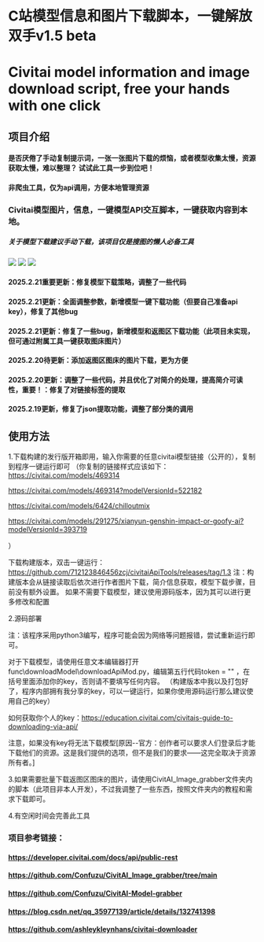 # C站模型信息和图片下载脚本，一键解放双手v1.5 beta
# Civitai model information and image download script, free your hands with one click


## 项目介绍

#### 是否厌倦了手动复制提示词，一张一张图片下载的烦恼，或者模型收集太慢，资源获取太慢，难以整理？ 试试此工具一步到位吧！
#### 非爬虫工具，仅为api调用，方便本地管理资源

### Civitai模型图片，信息，一键模型API交互脚本，一键获取内容到本地。

##### 关于模型下载建议手动下载，该项目仅是搜图的懒人必备工具
![](https://i.postimg.cc/mr3z9p9Z/62c6542b6f3dbeb00589fd53344ad95b.png)
![](https://i.postimg.cc/pTy0R3vk/20250221-093559.png)
![](https://i.postimg.cc/7hJq3bR1/20250219-201759.png)

#### 2025.2.21重要更新：修复模型下载策略，调整了一些代码
#### 2025.2.21更新：全面调整参数，新增模型一键下载功能（但要自己准备api key），修复了其他bug
#### 2025.2.21更新：修复了一些bug，新增模型和返图区下载功能（此项目未实现，但可通过附属工具一键获取图床图片）
#### 2025.2.20待更新：添加返图区图床的图片下载，更为方便
#### 2025.2.20更新：调整了一些代码，并且优化了对简介的处理，提高简介可读性，重要！：修复了对链接标签的提取
#### 2025.2.19更新，修复了json提取功能，调整了部分类的调用

## 使用方法
1.下载构建的发行版开箱即用，输入你需要的任意civitai模型链接（公开的），复制到程序一键运行即可
（你复制的链接样式应该如下：
https://civitai.com/models/469314

https://civitai.com/models/469314?modelVersionId=522182

https://civitai.com/models/6424/chilloutmix

https://civitai.com/models/291275/xianyun-genshin-impact-or-goofy-ai?modelVersionId=393719


）

下载构建版本，双击一键运行：https://github.com/712123846456zcj/civitaiApiTools/releases/tag/1.3
注：构建版本会从链接读取后依次进行作者图片下载，简介信息获取，模型下载步骤，目前没有额外设置。
如果不需要下载模型，建议使用源码版本，因为其可以进行更多修改和配置

2.源码部署

注：该程序采用python3编写，程序可能会因为网络等问题报错，尝试重新运行即可。


对于下载模型，请使用任意文本编辑器打开func\downloadModel\downloadApiMod.py，编辑第五行代码token = "" ，在括号里面添加你的key，否则请不要填写任何内容。
（构建版本中我以及打包好了，程序内部拥有我分享的key，可以一键运行，如果你使用源码运行那么建议使用自己的key）

如何获取你个人的key：https://education.civitai.com/civitais-guide-to-downloading-via-api/

注意，如果没有key将无法下载模型[原因--官方：创作者可以要求人们登录后才能下载他们的资源。这是我们提供的选项，但不是我们的要求——这完全取决于资源所有者。]

3.如果需要批量下载返图区图床的图片，请使用CivitAI_Image_grabber文件夹内的脚本（此项目非本人开发），不过我调整了一些东西，按照文件夹内的教程和需求下载即可。

4.有空闲时间会完善此工具

### 项目参考链接：
#### https://developer.civitai.com/docs/api/public-rest
#### https://github.com/Confuzu/CivitAI_Image_grabber/tree/main
#### https://github.com/Confuzu/CivitAI-Model-grabber
#### https://blog.csdn.net/qq_35977139/article/details/132741398
#### https://github.com/ashleykleynhans/civitai-downloader

